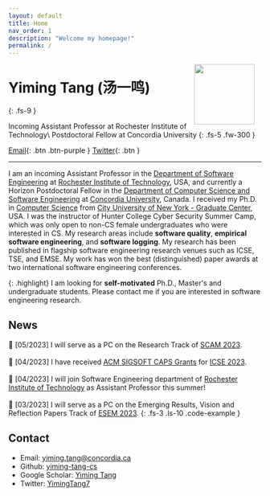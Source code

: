 ```yaml
---
layout: default
title: Home
nav_order: 1
description: "Welcome my homepage!"
permalink: /
---
```


<img src="{{site.baseurl}}/assets/images/me.jpg" width="120" style="float: right; position: relative; margin-right: 1em; margin-left: 0.5em; ">

# Yiming Tang (汤一鸣)
{: .fs-9 }

Incoming Assistant Professor at Rochester Institute of Technology\\
Postdoctoral Fellow at Concordia University
{: .fs-5 .fw-300 }

[Email](mailto:yiming.tang@concordia.ca){: .btn .btn-purple } [Twitter](https://twitter.com/YimingTang7){: .btn }

---

I am an incoming Assistant Professor in the [Department of Software Engineering](https://www.rit.edu/computing/department-software-engineering) at [Rochester Institute of Technology](https://www.rit.edu/), USA, and currently a Horizon Postdoctoral Fellow in the [Department of Computer Science and Software Engineering](https://www.concordia.ca/ginacody/computer-science-software-eng.html) at [Concordia University](https://www.concordia.ca/), Canada. I received my Ph.D. in [Computer Science](https://www.gc.cuny.edu/computer-science) from [City University of New York - Graduate Center](https://www.gc.cuny.edu/), USA. I was the instructor of Hunter College Cyber Security Summer Camp, which was only open to non-CS female undergraduates who were interested in CS. My research areas include **software quality**, **empirical software engineering**, and **software logging**. My research has been published in flagship software engineering research venues such as ICSE, TSE, and EMSE. My work has won the best (distinguished) paper awards at two international software engineering conferences. 


{: .highlight}
I am looking for **self-motivated** Ph.D., Master's and undergraduate students. Please contact me if you are interested in software engineering research.
<!-- To use the theme, you do ***not*** need to clone or fork the [Just the Docs repo]! You should do that only if you intend to browse the theme docs locally, contribute to the development of the theme, or develop a new theme based on Just the Docs. -->


## News


📣 [05/2023] I will serve as a PC on the Research Track of [SCAM 2023](http://www.ieee-scam.org/2023/#cfpresearchtrack). <br/><br/>
📣 [04/2023] I have received [ACM SIGSOFT CAPS Grants](https://www.sigsoft.org/resources/caps.html) for [ICSE 2023](https://conf.researchr.org/home/icse-2023). <br/><br/>
📣 [04/2023] I will join Software Engineering department of [Rochester Institute of Technology](https://www.rit.edu/) as Assistant Professor this summer! <br/><br/>
📣 [03/2023] I will serve as a PC on the Emerging Results, Vision and Reflection Papers Track of [ESEM 2023](https://conf.researchr.org/track/esem-2023/esem-2023-emerging-results-vision-and-reflection-papers). 
{: .fs-3 .ls-10 .code-example }


<!-- ----
## Education

- **Aug. 2017 - May 2021:**\\
Ph.D. in Computer Science, Supervised by Prof. Raffi Khatchadourian\\
City University of New York - Graduate Center, USA

- **Sep. 2015 - Sep. 2016:**\\
M.Sc. in Computer Science\\
The University of Manchester, UK

- **Sep. 2014 - Jun. 2015:**\\
Study Abroad\\
University of Leicester, UK

- **Aug. 2011 - Jul. 2015:**\\
B.Eng. in Software Engineering\\
Xidian University, China -->


## Contact
- Email: [yiming.tang@concordia.ca](mailto:yiming.tang@concordia.ca)
- Github: [yiming-tang-cs](https://github.com/yiming-tang-cs)
- Google Scholar: [Yiming Tang](https://scholar.google.com/citations?user=yQd3GgoAAAAJ)
- Twitter: [YimingTang7](https://twitter.com/YimingTang7)
